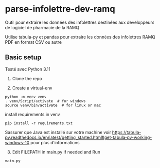 # parse-infolettre-dev-ramq
Outil pour extraire les données des infolettres destinées aux developpeurs de logiciel de pharmacie de la RAMQ

Utilise tabula-py et pandas pour extraire les données des infolettres RAMQ PDF en format CSV ou autre
## Basic setup
Testé avec Python 3.11

1. Clone the repo

2. Create a virtual-env
```
python -m venv venv
. venv/Script/activate  # for windows
source venv/bin/activate  # for linux or mac
```

install requirements in venv
```
pip install -r requirements.txt
```
Sassurer que Java est installé sur votre machine
voir https://tabula-py.readthedocs.io/en/latest/getting_started.html#get-tabula-py-working-windows-10    pour plus d'informations


3. Edit FILEPATH in main.py if needed and Run

`main.py`
